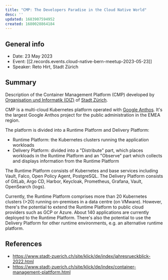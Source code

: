 ```yaml
---
title: "CMP: The Developers Paradise in the Cloud Native World"
desc: ''
updated: 1683907594952
created: 1680028864184
---
```


## General info

- Date: 23 May 2023
- Event: [[2.records.events.cloud-native-bern-meetup-2023-05-23]]
- Speaker: Reto Hirt, Stadt Zürich

## Summary

Description of the Container Management Platform (CMP) developed by [Organisation und Informatik (OIZ)](https://www.stadt-zuerich.ch/fd/de/index/das_departement/organisation/oiz.html) of [Stadt Zürich](https://www.stadt-zuerich.ch/portal/de/index.html).

CMP is a multi-cloud Kubernetes platform operated with [Google Anthos](https://cloud.google.com/anthos). It's the largest Google Anthos project for the public administration in the EMEA region.

The platform is divided into a Runtime Platform and Delivery Platform:

- Runtime Platform: the Kubernetes clusters running the application workloads
- Delivery Platform: divided into a "Distribute" part, which places workloads in the Runtime Platform and an "Observe" part which collects and displays information from the Runtime Platform

The Runtime Platform consists of Kubernetes and base services including Vault, Falco, Open Policy Agent, PostgreSQL. The Delivery Platform consists of GitLab, Argo CD, Harbor, Keycloak, Prometheus, Grafana, Vault, OpenSearch (logs).

Currently, the Runtime Platform comprises more than 20 Kubernetes clusters (>20) running on-premises in a data centre (on VMware). However, there's the potential to extend the Runtime Platform to public cloud providers such as GCP or Azure. About 140 applications are currently deployed to the Runtime Platform. There's also the potential to use the Delivery Platform for other runtime environments, e.g. an alternative runtime platform.

## References

- https://www.stadt-zuerich.ch/site/klick/de/index/jahresrueckblick-2022.html
- https://www.stadt-zuerich.ch/site/klick/de/index/container-management-plattform.html
